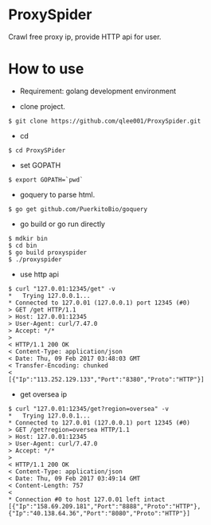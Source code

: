 # ProxySpider
Crawl free proxy ip, provide HTTP api for user.

# How to use
* Requirement: golang development environment

* clone project.
```
$ git clone https://github.com/qlee001/ProxySpider.git
```

* cd
```
$ cd ProxySPider
```

* set GOPATH
```
$ export GOPATH=`pwd`
```

* goquery to parse html.
```
$ go get github.com/PuerkitoBio/goquery
```

* go build or go run directly
```
$ mdkir bin
$ cd bin
$ go build proxyspider
$ ./proxyspider
```
* use http api
```
$ curl "127.0.01:12345/get" -v
*   Trying 127.0.0.1...
* Connected to 127.0.01 (127.0.0.1) port 12345 (#0)
> GET /get HTTP/1.1
> Host: 127.0.01:12345
> User-Agent: curl/7.47.0
> Accept: */*
> 
< HTTP/1.1 200 OK
< Content-Type: application/json
< Date: Thu, 09 Feb 2017 03:48:03 GMT
< Transfer-Encoding: chunked
< 
[{"Ip":"113.252.129.133","Port":"8380","Proto":"HTTP"}]
```

* get oversea ip
```
$ curl "127.0.01:12345/get?region=oversea" -v
*   Trying 127.0.0.1...
* Connected to 127.0.01 (127.0.0.1) port 12345 (#0)
> GET /get?region=oversea HTTP/1.1
> Host: 127.0.01:12345
> User-Agent: curl/7.47.0
> Accept: */*
> 
< HTTP/1.1 200 OK
< Content-Type: application/json
< Date: Thu, 09 Feb 2017 03:49:14 GMT
< Content-Length: 757
< 
* Connection #0 to host 127.0.01 left intact
[{"Ip":"158.69.209.181","Port":"8888","Proto":"HTTP"},{"Ip":"40.138.64.36","Port":"8080","Proto":"HTTP"}]
```

